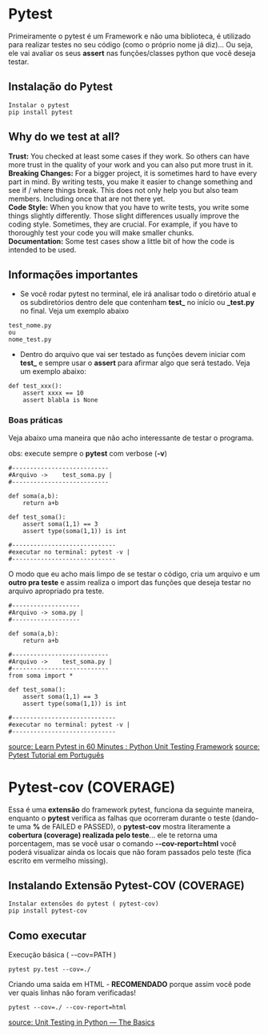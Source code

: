 # Pytest 

Primeiramente o pytest é um Framework e não uma biblioteca, é utilizado para realizar testes no seu código (como o próprio nome já diz)... Ou seja, ele vai avaliar os seus **assert** nas funções/classes python que você deseja testar.

## Instalação do Pytest
```
Instalar o pytest
pip install pytest
```

## Why do we test at all?
**Trust:** You checked at least some cases if they work. So others can have more trust in the quality of your work and you can also put more trust in it.<br/>
**Breaking Changes:** For a bigger project, it is sometimes hard to have every part in mind. By writing tests, you make it easier to change something and see if / where things break. This does not only help you but also team members. Including once that are not there yet.<br/>
**Code Style:** When you know that you have to write tests, you write some things slightly differently. Those slight differences usually improve the coding style. Sometimes, they are crucial. For example, if you have to thoroughly test your code you will make smaller chunks.<br/>
**Documentation:** Some test cases show a little bit of how the code is intended to be used.<br/>

## Informações importantes
- Se você rodar pytest no terminal, ele irá analisar todo o diretório atual e os subdiretórios dentro dele que contenham **test_** no início ou **_test.py** no final. Veja um exemplo abaixo
```
test_nome.py
ou
nome_test.py
```
- Dentro do arquivo que vai ser testado as funções devem iniciar com **test_** e sempre usar o **assert** para afirmar algo que será testado. Veja um exemplo abaixo:
```
def test_xxx():
	assert xxxx == 10
	assert blabla is None
```

### Boas práticas
Veja abaixo uma maneira que não acho interessante de testar o programa.

obs: execute sempre o **pytest** com verbose (**-v**) 
```
#---------------------------
#Arquivo ->    test_soma.py |
#---------------------------

def soma(a,b):
	return a+b

def test_soma():
	assert soma(1,1) == 3
	assert type(soma(1,1)) is int

#-----------------------------
#executar no terminal: pytest -v |
#-----------------------------
```
O modo que eu acho mais limpo de se testar o código, cria um arquivo e um **outro pra teste** e assim realiza o import das funções que deseja testar no arquivo apropriado pra teste.
```
#-------------------
#Arquivo -> soma.py |
#-------------------

def soma(a,b):
	return a+b

#---------------------------
#Arquivo ->    test_soma.py |
#---------------------------
from soma import *

def test_soma():
	assert soma(1,1) == 3
	assert type(soma(1,1)) is int

#-----------------------------
#executar no terminal: pytest -v |
#-----------------------------
```
[source: Learn Pytest in 60 Minutes : Python Unit Testing Framework](https://www.youtube.com/watch?v=bbp_849-RZ4)
[source: Pytest Tutorial em Português](https://www.youtube.com/watch?v=eG4oiOE95aM)

# Pytest-cov (COVERAGE)
Essa é uma **extensão** do framework pytest, funciona da seguinte maneira, enquanto o **pytest** verifica as falhas que ocorreram durante o teste (dando-te uma **%** de FAILED e PASSED), o **pytest-cov** mostra literamente a **cobertura (coverage) realizada pelo teste**... ele te retorna uma porcentagem, mas se você usar o comando **--cov-report=html** você poderá visualizar ainda os locais que não foram passados pelo teste (fica escrito em vermelho missing).

## Instalando Extensão Pytest-COV (COVERAGE)
```
Instalar extensões do pytest ( pytest-cov)
pip install pytest-cov
```

## Como executar
Execução básica ( --cov=PATH )
```
pytest py.test --cov=./ 
```

Criando uma saída em HTML - **RECOMENDADO** porque assim você pode ver quais linhas não foram verificadas!
```
pytest --cov=./ --cov-report=html
```
[source: Unit Testing in Python — The Basics](https://medium.com/swlh/unit-testing-in-python-basics-21a9a57418a0)


